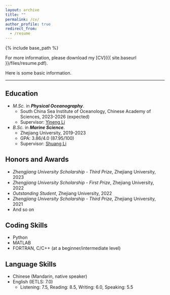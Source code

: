 ```yaml
---
layout: archive
title: ""
permalink: /cv/
author_profile: true
redirect_from:
  - /resume
---
```

{% include base_path %}

For more information, please download my [CV]({{ site.baseurl }}/files/resume.pdf).

Here is some basic information.

---------

## Education

* *M.Sc.* in ***Physical Oceanography***.
  * South China Sea Institute of Oceanology, Chinese Academy of Sciences, 2023-2026 (expected)
  * Supervisor: [Yineng Li](https://www.researchgate.net/profile/Yineng-Li)
* *B.Sc.* in ***Marine Science***.
  * Zhejiang University, 2019-2023
  * GPA: 3.86/4.0 (87.95/100)
  * Supervisor: [Shuang Li](https://person.zju.edu.cn/en/lishuang#0)

## Honors and Awards

* *Zhengjiang University Scholarship - Third Prize*, Zhejiang University, 2023
* *Zhengjiang University Scholarship - First Prize*, Zhejiang University, 2022
* *Outstanding Student*, Zhejiang University, 2022
* *Zhengjiang University Scholarship - Third Prize*, Zhejiang University, 2021
* And so on


## Coding Skills

* Python
* MATLAB
* FORTRAN, C/C++ (at a beginner/intermediate level)


## Language Skills

* Chinese (Mandarin, native speaker)
* English (IETLS: 7.0)
  * Listening: 7.5, Reading: 8.5, Writing: 6.0, Speaking: 5.5

<!-- Publications
============

<ul>{% for post in site.publications reversed %}
    {% include archive-single-cv.html %}
  {% endfor %}</ul> -->

<!-- Talks
======
  <ul>{% for post in site.talks reversed %}
    {% include archive-single-talk-cv.html  %}
  {% endfor %}</ul> -->

<!-- Teaching
======
  <ul>{% for post in site.teaching reversed %}
    {% include archive-single-cv.html %}
  {% endfor %}</ul> -->

<!-- Service and leadership
======
* Currently signed in to 43 different slack teams -->
